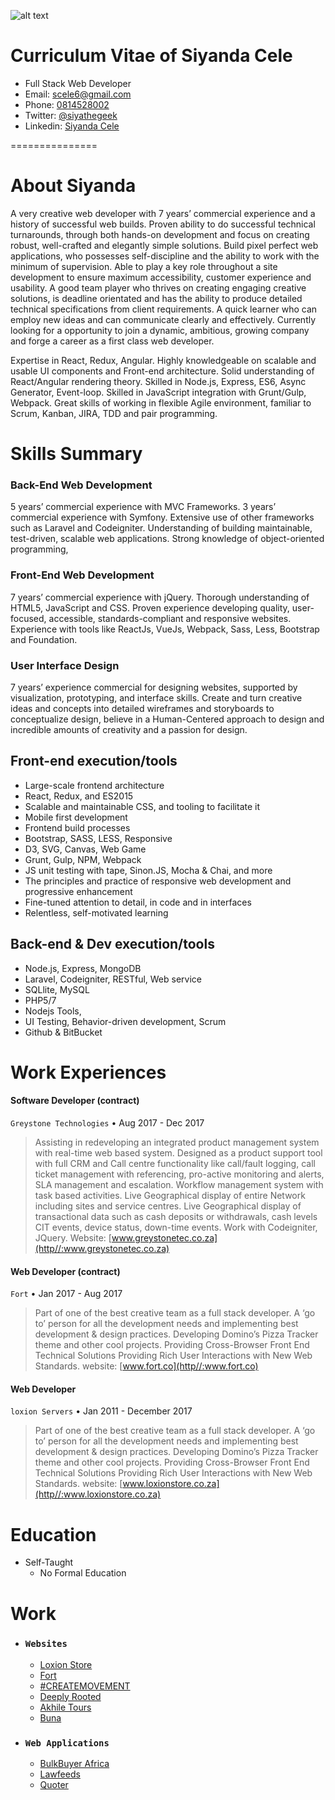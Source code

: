 ![alt text](https://github.com/siyandacele/Siyanda-Cele-cv/blob/master/204A1725.JPG?raw=true "Siyanda C")

# Curriculum Vitae of Siyanda Cele

* Full Stack Web Developer
* Email: [scele6@gmail.com](scele6@gmail.com)
* Phone: [0814528002](0814528002)
* Twitter: [@siyathegeek ](https://www.twitter.com/siyathegeek)
* Linkedin: [Siyanda Cele](https://www.linkedin.com/in/siyanda-cele-24a0a42a/)

===============

# About Siyanda 
A very creative web developer with 7 years’ commercial experience 
and a history of successful web builds. Proven ability to do successful 
technical turnarounds, through both hands-on development and focus on 
creating robust, well-crafted and elegantly simple solutions. Build pixel 
perfect web applications, who possesses self-discipline and the ability to 
work with the minimum of supervision. Able to play a key role throughout a 
site development to ensure maximum accessibility, customer experience and 
usability. A good team player who thrives on creating engaging creative 
solutions, is deadline orientated and has the ability to produce detailed 
technical specifications from client requirements. A quick learner who can 
employ new ideas and can communicate clearly and effectively. Currently 
looking for a opportunity to join a dynamic, ambitious, growing company 
and forge a career as a first class web developer.

Expertise in React, Redux, Angular. Highly knowledgeable on scalable and 
usable UI components and Front-end architecture. Solid understanding of 
React/Angular rendering theory. Skilled in Node.js, Express, ES6, Async Generator, Event-loop.
Skilled in JavaScript integration with Grunt/Gulp, Webpack. Great skills 
of working in flexible Agile environment, familiar to Scrum, Kanban, JIRA, TDD and pair programming.

# Skills Summary
### Back-End Web Development
5 years’ commercial experience with MVC Frameworks. 3 years’ commercial experience with Symfony. 
Extensive use of other frameworks such as Laravel and Codeigniter. Understanding of building maintainable, 
test-driven, scalable web applications. Strong knowledge of object-oriented programming,

### Front-End Web Development
7 years’ commercial experience with jQuery. Thorough understanding of HTML5, JavaScript and CSS. 
Proven experience developing quality, user-focused, accessible, standards-compliant and responsive websites. 
Experience with tools like ReactJs, VueJs, Webpack, Sass, Less, Bootstrap and Foundation.

### User Interface Design
7 years’ experience commercial for designing websites, supported by visualization, prototyping, and interface skills. 
Create and turn creative ideas and concepts into detailed wireframes and storyboards to conceptualize design, 
believe in a Human-Centered approach to design and incredible amounts of creativity and a passion for design.

## Front-end execution/tools
  * Large-scale frontend architecture
  * React, Redux, and ES2015
  * Scalable and maintainable CSS, and tooling to facilitate it
  * Mobile first development
  * Frontend build processes
  * Bootstrap, SASS, LESS, Responsive
  * D3, SVG, Canvas, Web Game
  * Grunt, Gulp, NPM, Webpack
  * JS unit testing with tape, Sinon.JS, Mocha & Chai, and more
  * The principles and practice of responsive web development and progressive enhancement
  * Fine-tuned attention to detail, in code and in interfaces
  * Relentless, self-motivated learning
  
## Back-end & Dev execution/tools
  * Node.js, Express, MongoDB
  * Laravel, Codeigniter, RESTful, Web service
  * SQLlite, MySQL
  * PHP5/7
  * Nodejs Tools,
  * UI Testing, Behavior-driven development, Scrum
  * Github & BitBucket

# Work Experiences

#### Software Developer (contract)
`Greystone Technologies` • Aug 2017 - Dec 2017 
> Assisting in redeveloping an integrated product management system with real-time web based system. 
  Designed as a product support tool with full CRM and Call centre functionality like call/fault logging, 
  call ticket management with referencing, pro-active monitoring and alerts, SLA management and escalation. 
  Workflow management system with task based activities. Live Geographical display of entire Network 
  including sites and service centres. Live Geographical display of transactional data such as cash deposits
  or withdrawals, cash levels CIT events, device status, down-time events. Work with Codeigniter, JQuery.
Website: [www.greystonetec.co.za](http//:www.greystonetec.co.za)

#### Web Developer (contract)
`Fort` • Jan 2017 - Aug 2017

> Part of one of the best creative team as a full stack
developer. A ‘go to’ person for all the development needs and implementing best development & design practices. Developing Domino’s Pizza Tracker theme and other cool projects. Providing Cross-Browser Front End Technical Solutions Providing Rich User Interactions with New Web Standards.
website: [www.fort.co](http//:www.fort.co)

#### Web Developer
`loxion Servers` • Jan 2011 - December 2017

> Part of one of the best creative team as a full stack
developer. A ‘go to’ person for all the development needs and implementing best development & design practices. Developing Domino’s Pizza Tracker theme and other cool projects. Providing Cross-Browser Front End Technical Solutions Providing Rich User Interactions with New Web Standards.
website: [www.loxionstore.co.za](http//:www.loxionstore.co.za)

# Education

* Self-Taught 
	* No Formal Education
  
# Work

* ### `Websites`
	* [Loxion Store](http://www.loxionstore.co.za) 
	* [Fort](http://www.fort.co)
	* [#CREATEMOVEMENT](http://fort.co/createmovement/)
	* [Deeply Rooted](http://www.deeplyrootedgardens.co.za)
 	* [Akhile Tours](http://akhiletours.co.za/) 
  * [Buna](http://buna.co.za/)
  
* ### `Web Applications`
	* [BulkBuyer Africa](http://www.bulkbuyerafrica.com/) 
	* [Lawfeeds](http://www.lawfeeds.co.za/) 
	* [Quoter](http://www.quoter.co.za/) 
  
  
